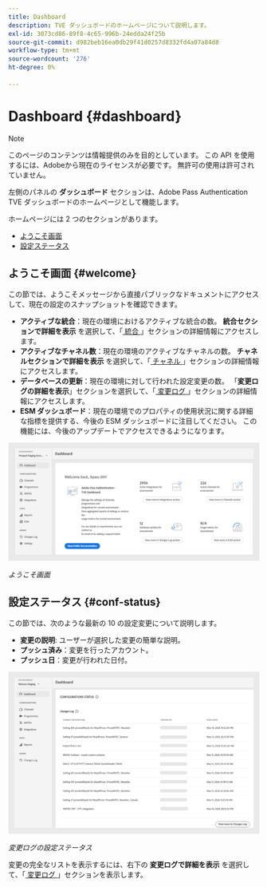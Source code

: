 ```yaml
---
title: Dashboard
description: TVE ダッシュボードのホームページについて説明します。
exl-id: 3073cd86-89f8-4c65-996b-24edda24f25b
source-git-commit: d982beb16ea0db29f41d0257d8332fd4a07a84d8
workflow-type: tm+mt
source-wordcount: '276'
ht-degree: 0%

---
```


# Dashboard {#dashboard}

>[!NOTE]
>
>このページのコンテンツは情報提供のみを目的としています。 この API を使用するには、Adobeから現在のライセンスが必要です。 無許可の使用は許可されていません。

左側のパネルの **ダッシュボード** セクションは、Adobe Pass Authentication TVE ダッシュボードのホームページとして機能します。

ホームページには 2 つのセクションがあります。

* [ようこそ画面](#welcome-screen)
* [設定ステータス](#configuration-status)

## ようこそ画面 {#welcome}

この節では、ようこそメッセージから直接パブリックなドキュメントにアクセスして、現在の設定のスナップショットを確認できます。

* **アクティブな統合**：現在の環境におけるアクティブな統合の数。 **統合セクションで詳細を表示** を選択して、「[ 統合 ](tve-dashboard-integrations.md)」セクションの詳細情報にアクセスします。
* **アクティブなチャネル数**：現在の環境のアクティブなチャネルの数。 **チャネルセクションで詳細を表示** を選択して、「[ チャネル ](tve-dashboard-channels.md)」セクションの詳細情報にアクセスします。
* **データベースの更新**：現在の環境に対して行われた設定変更の数。 「**変更ログの詳細を表示**」セクションを選択して、「[ 変更ログ ](tve-dashboard-changes-log.md)」セクションの詳細情報にアクセスします。
* **ESM ダッシュボード**：現在の環境でのプロパティの使用状況に関する詳細な指標を提供する、今後の ESM ダッシュボードに注目してください。 この機能には、今後のアップデートでアクセスできるようになります。

![ ようこそ画面 ](../assets/tve-dashboard/new-tve-dashboard/dashboard/dashboard-welcome-panel-view.png)

*ようこそ画面*

## 設定ステータス {#conf-status}

この節では、次のような最新の 10 の設定変更について説明します。

* **変更の説明**: ユーザーが選択した変更の簡単な説明。
* **プッシュ済み**：変更を行ったアカウント。
* **プッシュ日**：変更が行われた日付。

![ 変更ログの設定ステータス ](../assets/tve-dashboard/new-tve-dashboard/dashboard/dashboard-configuration-status-panel-view.png)

*変更ログの設定ステータス*

変更の完全なリストを表示するには、右下の **変更ログで詳細を表示** を選択して、「[ 変更ログ ](tve-dashboard-changes-log.md)」セクションを表示します。

